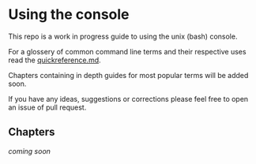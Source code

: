 # Using the console

This repo is a work in progress guide to using the unix (bash) console.

For a glossery of common command line terms and their respective uses read the [quickreference.md](quickreference.md).

Chapters containing in depth guides for most popular terms will be added soon.

If you have any ideas, suggestions or corrections please feel free to open an issue of pull request.

## Chapters
*coming soon*
